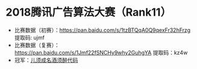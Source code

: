 # 2018腾讯广告算法大赛（Rank11）

- 比赛数据（初赛）：https://pan.baidu.com/s/1tzBTQqA0Q9qexFr32hFrzg 提取码: ujmf
- 比赛数据（复赛）：https://pan.baidu.com/s/1Jmf22fSNCHy9why2GuhgYA 提取码：kz4w
- 冠军：[儿须成名酒须醉代码](https://github.com/bettenW/2018-Tencent-social-advertising-algorithm-contest)
